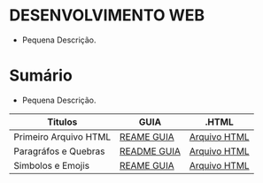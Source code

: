 # DESENVOLVIMENTO WEB
- Pequena Descrição.

# Sumário
- Pequena Descrição.

| Titulos | GUIA |.HTML |
|---------|-------|-------|
| Primeiro Arquivo HTML | [REAME GUIA](./exercicios.001/README.md) | [Arquivo HTML](./exercicios.001/index.html) |
| Paragráfos e Quebras | [README GUIA](./exercicios.002/README.md) |[Arquivo HTML](./exercicios.002/index.html) |
| Simbolos e Emojis | [REAME GUIA](./exercicios.003/README.md) | [Arquivo HTML](./exercicios.003/index.html) |